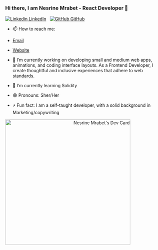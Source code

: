### Hi there, I am Nesrine Mrabet - React Developer 👋

[![Linkedin](https://i.stack.imgur.com/gVE0j.png) LinkedIn](https://www.linkedin.com/in/nmrabet)
&nbsp;
[![GitHub](https://i.stack.imgur.com/tskMh.png) GitHub](https://github.com/nmrabet)
&nbsp;


- 📫 How to reach me:
- [Email](mailto:nesrinemrabetnm@gmail.com?subject=Hi "Hi!")
- [Website](https://techinked.com "Welcome")

- 🔭 I’m currently working on developing small and medium web apps, animations, and coding interface layouts. 
As a Frontend Developer, I create thoughtful and inclusive experiences that adhere to web standards.
- 🌱 I’m currently learning Solidity
- 😄 Pronouns: Sher/Her
- ⚡ Fun fact: I am a self-taught developer, with a solid background in Marketing/copywriting 



<a align="right" href="https://app.daily.dev/Nanouss01"><img src="https://api.daily.dev/devcards/72b1bd2bae054ad39dae9dcdb4e85efe.png?r=i89" width="400" alt="Nesrine Mrabet's Dev Card"/></a>

